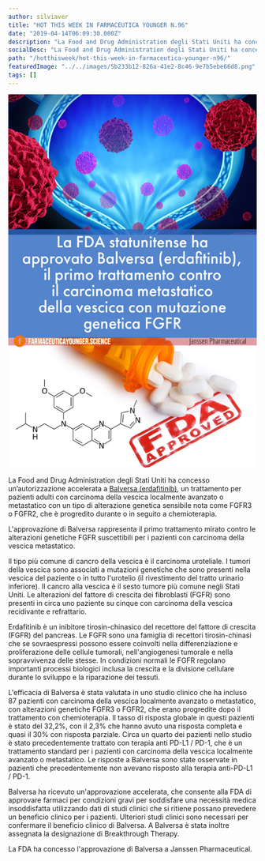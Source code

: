 ```yaml
---
author: silviaver
title: "HOT THIS WEEK IN FARMACEUTICA YOUNGER N.96"
date: "2019-04-14T06:09:30.000Z"
description: "La Food and Drug Administration degli Stati Uniti ha concesso un’autorizzazione accelerata a Balversa (erdafitinib), un trattamento per pazienti adulti con carcinoma della vescica localmente avanzato o metastatico con un tipo di alterazione genetica sensibile noto come FGFR3 o FGFR2, e che è progredito durante o in seguito a chemioterapia.  "
socialDesc: "La Food and Drug Administration degli Stati Uniti ha concesso un’autorizzazione accelerata a Balversa (erdafitinib), un trattamento per pazienti adulti con carcinoma della vescica localmente avanzato o metastatico con un tipo di alterazione genetica sensibile noto come FGFR3 o FGFR2, e che è progredito durante o in seguito a chemioterapia.  "
path: "/hotthisweek/hot-this-week-in-farmaceutica-younger-n96/"
featuredImage: "../../images/5b233b12-826a-41e2-8c46-9e7b5ebe66d8.png"
tags: []
---
```


![null](../../images/5b233b12-826a-41e2-8c46-9e7b5ebe66d8.png)

La Food and Drug Administration degli Stati Uniti ha concesso un’autorizzazione accelerata a [Balversa (erdafitinib)](https://www.fda.gov/NewsEvents/Newsroom/PressAnnouncements/ucm635906.htm), un trattamento per pazienti adulti con carcinoma della vescica localmente avanzato o metastatico con un tipo di alterazione genetica sensibile nota come FGFR3 o FGFR2, che è progredito durante o in seguito a chemioterapia.

L'approvazione di Balversa rappresenta il primo trattamento mirato contro le alterazioni genetiche FGFR suscettibili per i pazienti con carcinoma della vescica metastatico.

Il tipo più comune di cancro della vescica è il carcinoma uroteliale. I tumori della vescica sono associati a mutazioni genetiche che sono presenti nella vescica del paziente o in tutto l'urotelio (il rivestimento del tratto urinario inferiore). Il cancro alla vescica è il sesto tumore più comune negli Stati Uniti. Le alterazioni del fattore di crescita dei fibroblasti (FGFR) sono presenti in circa uno paziente su cinque con carcinoma della vescica recidivante e refrattario.

Erdafitinib è un inibitore tirosin-chinasico del recettore del fattore di crescita (FGFR) del pancreas. Le FGFR sono una famiglia di recettori tirosin-chinasi che se sovraespressi possono essere coinvolti nella differenziazione e proliferazione delle cellule tumorali, nell'angiogenesi tumorale e nella sopravvivenza delle stesse. In condizioni normali le FGFR regolano importanti processi biologici inclusa la crescita e la divisione cellulare durante lo sviluppo e la riparazione dei tessuti.

L'efficacia di Balversa è stata valutata in uno studio clinico che ha incluso 87 pazienti con carcinoma della vescica localmente avanzato o metastatico, con alterazioni genetiche FGFR3 o FGFR2, che erano progredite dopo il trattamento con chemioterapia. Il tasso di risposta globale in questi pazienti è stato del 32,2%, con il 2,3% che hanno avuto una risposta completa e quasi il 30% con risposta parziale. Circa un quarto dei pazienti nello studio è stato precedentemente trattato con terapia anti PD-L1 / PD-1, che è un trattamento standard per i pazienti con carcinoma della vescica localmente avanzato o metastatico. Le risposte a Balversa sono state osservate in pazienti che precedentemente non avevano risposto alla terapia anti-PD-L1 / PD-1.

Balversa ha ricevuto un'approvazione accelerata, che consente alla FDA di approvare farmaci per condizioni gravi per soddisfare una necessità medica insoddisfatta utilizzando dati di studi clinici che si ritiene possano prevedere un beneficio clinico per i pazienti. Ulteriori studi clinici sono necessari per confermare il beneficio clinico di Balversa. A Balversa è stata inoltre assegnata la designazione di Breakthrough Therapy.

La FDA ha concesso l'approvazione di Balversa a Janssen Pharmaceutical.
